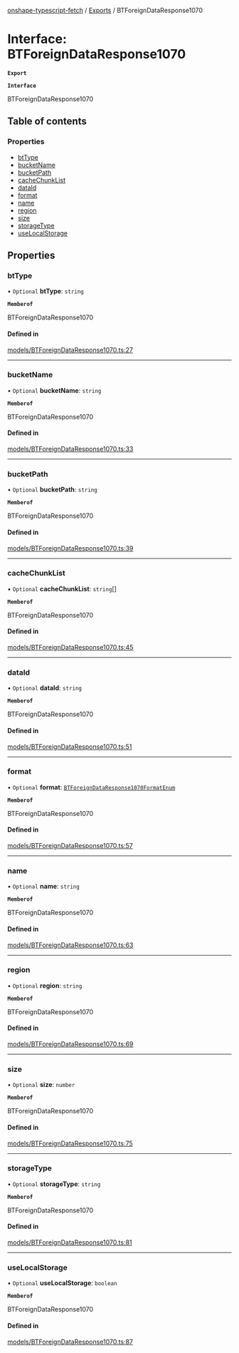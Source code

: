 [onshape-typescript-fetch](../README.md) / [Exports](../modules.md) / BTForeignDataResponse1070

# Interface: BTForeignDataResponse1070

**`Export`**

**`Interface`**

BTForeignDataResponse1070

## Table of contents

### Properties

- [btType](BTForeignDataResponse1070.md#bttype)
- [bucketName](BTForeignDataResponse1070.md#bucketname)
- [bucketPath](BTForeignDataResponse1070.md#bucketpath)
- [cacheChunkList](BTForeignDataResponse1070.md#cachechunklist)
- [dataId](BTForeignDataResponse1070.md#dataid)
- [format](BTForeignDataResponse1070.md#format)
- [name](BTForeignDataResponse1070.md#name)
- [region](BTForeignDataResponse1070.md#region)
- [size](BTForeignDataResponse1070.md#size)
- [storageType](BTForeignDataResponse1070.md#storagetype)
- [useLocalStorage](BTForeignDataResponse1070.md#uselocalstorage)

## Properties

### btType

• `Optional` **btType**: `string`

**`Memberof`**

BTForeignDataResponse1070

#### Defined in

[models/BTForeignDataResponse1070.ts:27](https://github.com/toebes/onshape-typescript-fetch/blob/3e11ae1/models/BTForeignDataResponse1070.ts#L27)

___

### bucketName

• `Optional` **bucketName**: `string`

**`Memberof`**

BTForeignDataResponse1070

#### Defined in

[models/BTForeignDataResponse1070.ts:33](https://github.com/toebes/onshape-typescript-fetch/blob/3e11ae1/models/BTForeignDataResponse1070.ts#L33)

___

### bucketPath

• `Optional` **bucketPath**: `string`

**`Memberof`**

BTForeignDataResponse1070

#### Defined in

[models/BTForeignDataResponse1070.ts:39](https://github.com/toebes/onshape-typescript-fetch/blob/3e11ae1/models/BTForeignDataResponse1070.ts#L39)

___

### cacheChunkList

• `Optional` **cacheChunkList**: `string`[]

**`Memberof`**

BTForeignDataResponse1070

#### Defined in

[models/BTForeignDataResponse1070.ts:45](https://github.com/toebes/onshape-typescript-fetch/blob/3e11ae1/models/BTForeignDataResponse1070.ts#L45)

___

### dataId

• `Optional` **dataId**: `string`

**`Memberof`**

BTForeignDataResponse1070

#### Defined in

[models/BTForeignDataResponse1070.ts:51](https://github.com/toebes/onshape-typescript-fetch/blob/3e11ae1/models/BTForeignDataResponse1070.ts#L51)

___

### format

• `Optional` **format**: [`BTForeignDataResponse1070FormatEnum`](../modules.md#btforeigndataresponse1070formatenum-1)

**`Memberof`**

BTForeignDataResponse1070

#### Defined in

[models/BTForeignDataResponse1070.ts:57](https://github.com/toebes/onshape-typescript-fetch/blob/3e11ae1/models/BTForeignDataResponse1070.ts#L57)

___

### name

• `Optional` **name**: `string`

**`Memberof`**

BTForeignDataResponse1070

#### Defined in

[models/BTForeignDataResponse1070.ts:63](https://github.com/toebes/onshape-typescript-fetch/blob/3e11ae1/models/BTForeignDataResponse1070.ts#L63)

___

### region

• `Optional` **region**: `string`

**`Memberof`**

BTForeignDataResponse1070

#### Defined in

[models/BTForeignDataResponse1070.ts:69](https://github.com/toebes/onshape-typescript-fetch/blob/3e11ae1/models/BTForeignDataResponse1070.ts#L69)

___

### size

• `Optional` **size**: `number`

**`Memberof`**

BTForeignDataResponse1070

#### Defined in

[models/BTForeignDataResponse1070.ts:75](https://github.com/toebes/onshape-typescript-fetch/blob/3e11ae1/models/BTForeignDataResponse1070.ts#L75)

___

### storageType

• `Optional` **storageType**: `string`

**`Memberof`**

BTForeignDataResponse1070

#### Defined in

[models/BTForeignDataResponse1070.ts:81](https://github.com/toebes/onshape-typescript-fetch/blob/3e11ae1/models/BTForeignDataResponse1070.ts#L81)

___

### useLocalStorage

• `Optional` **useLocalStorage**: `boolean`

**`Memberof`**

BTForeignDataResponse1070

#### Defined in

[models/BTForeignDataResponse1070.ts:87](https://github.com/toebes/onshape-typescript-fetch/blob/3e11ae1/models/BTForeignDataResponse1070.ts#L87)
